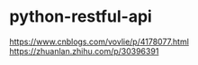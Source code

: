 # python-restful-api
https://www.cnblogs.com/vovlie/p/4178077.html
https://zhuanlan.zhihu.com/p/30396391
